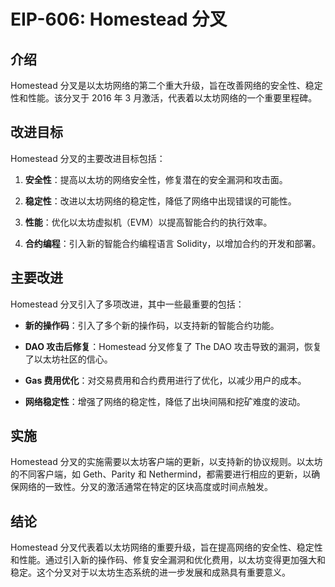 ﻿# EIP-606: Homestead 分叉

## 介绍

Homestead 分叉是以太坊网络的第二个重大升级，旨在改善网络的安全性、稳定性和性能。该分叉于 2016 年 3 月激活，代表着以太坊网络的一个重要里程碑。

## 改进目标

Homestead 分叉的主要改进目标包括：

1.  **安全性**：提高以太坊的网络安全性，修复潜在的安全漏洞和攻击面。
    
2.  **稳定性**：改进以太坊网络的稳定性，降低了网络中出现错误的可能性。
    
3.  **性能**：优化以太坊虚拟机（EVM）以提高智能合约的执行效率。
    
4.  **合约编程**：引入新的智能合约编程语言 Solidity，以增加合约的开发和部署。
    

## 主要改进

Homestead 分叉引入了多项改进，其中一些最重要的包括：

-   **新的操作码**：引入了多个新的操作码，以支持新的智能合约功能。
    
-   **DAO 攻击后修复**：Homestead 分叉修复了 The DAO 攻击导致的漏洞，恢复了以太坊社区的信心。
    
-   **Gas 费用优化**：对交易费用和合约费用进行了优化，以减少用户的成本。
    
-   **网络稳定性**：增强了网络的稳定性，降低了出块间隔和挖矿难度的波动。
    

## 实施

Homestead 分叉的实施需要以太坊客户端的更新，以支持新的协议规则。以太坊的不同客户端，如 Geth、Parity 和 Nethermind，都需要进行相应的更新，以确保网络的一致性。分叉的激活通常在特定的区块高度或时间点触发。

## 结论

Homestead 分叉代表着以太坊网络的重要升级，旨在提高网络的安全性、稳定性和性能。通过引入新的操作码、修复安全漏洞和优化费用，以太坊变得更加强大和稳定。这个分叉对于以太坊生态系统的进一步发展和成熟具有重要意义。
